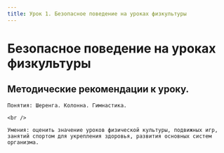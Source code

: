 ```yaml
---
title: Урок 1. Безопасное поведение на уроках физкультуры
---
```


# Безопасное поведение на уроках физкультуры

## Методические рекомендации к уроку.

<p>
	Понятия: Шеренга. Колонна. Гимнастика.
</p>
<p>
	<br />
</p>
<p>
	Умения: оценить значение уроков физической культуры, подвижных игр, занятий спортом для укрепления здоровья, развития основных систем организма.
</p>